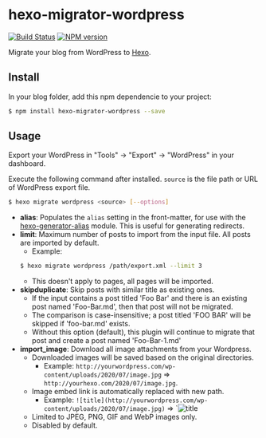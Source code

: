 # hexo-migrator-wordpress

[![Build Status](https://travis-ci.org/hexojs/hexo-migrator-wordpress.svg?branch=master)](https://travis-ci.org/hexojs/hexo-migrator-wordpress)
[![NPM version](https://badge.fury.io/js/hexo-migrator-wordpress.svg)](https://www.npmjs.com/package/hexo-migrator-wordpress)

Migrate your blog from WordPress to [Hexo].

## Install

In your blog folder, add this npm dependencie to your project:

``` bash
$ npm install hexo-migrator-wordpress --save
```

## Usage

Export your WordPress in "Tools" → "Export" → "WordPress" in your dashboard.

Execute the following command after installed. `source` is the file path or URL of WordPress export file.

``` bash
$ hexo migrate wordpress <source> [--options]
```

- **alias**: Populates the `alias` setting in the front-matter, for use with the [hexo-generator-alias](http://github.com/hexojs/hexo-generator-alias) module. This is useful for generating redirects.
- **limit**: Maximum number of posts to import from the input file. All posts are imported by default.
  * Example:
  ``` bash
  $ hexo migrate wordpress /path/export.xml --limit 3
  ```
  * This doesn't apply to pages, all pages will be imported.
- **skipduplicate**: Skip posts with similar title as existing ones.
  * If the input contains a post titled 'Foo Bar' and there is an existing post named 'Foo-Bar.md', then that post will not be migrated.
  * The comparison is case-insensitive; a post titled 'FOO BAR' will be skipped if 'foo-bar.md' exists.
  * Without this option (default), this plugin will continue to migrate that post and create a post named 'Foo-Bar-1.md'
- **import_image**: Download all image attachments from your Wordpress.
  * Downloaded images will be saved based on the original directories.
    * Example: `http://yourwordpress.com/wp-content/uploads/2020/07/image.jpg` => `http://yourhexo.com/2020/07/image.jpg`.
  * Image embed link is automatically replaced with new path.
    * Example: `![title](http://yourwordpress.com/wp-content/uploads/2020/07/image.jpg)` => `![title](/2020/07/image.jpg)
  * Limited to JPEG, PNG, GIF and WebP images only.
  * Disabled by default.

[Hexo]: http://hexo.io/
